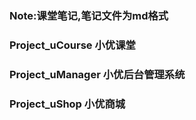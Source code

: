 ### Note:课堂笔记,笔记文件为md格式
### Project_uCourse 小优课堂
### Project_uManager 小优后台管理系统
### Project_uShop 小优商城